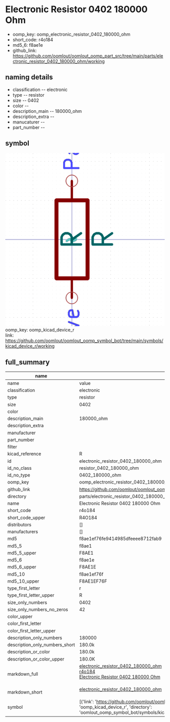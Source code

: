 # Electronic Resistor 0402 180000 Ohm

  
* oomp_key: oomp_electronic_resistor_0402_180000_ohm 
* short_code: r4o184
* md5_6: f8ae1e  
* github_link: https://github.com/oomlout/oomlout_oomp_part_src/tree/main/parts/electronic_resistor_0402_180000_ohm/working  
## naming details
* classification -- electronic
* type -- resistor
* size -- 0402
* color -- 
* description_main -- 180000_ohm
* description_extra -- 
* manucaturer -- 
* part_number -- 



## symbol

![](symbol/0/working/working_600.png)  
oomp_key: oomp_kicad_device_r  
link: https://github.com/oomlout/oomlout_oomp_symbol_bot/tree/main/symbols/kicad_device_r/working  


## full_summary
| name | value | 
| --- | --- | 
| name | value | 
| classification | electronic | 
| type | resistor | 
| size | 0402 | 
| color |  | 
| description_main | 180000_ohm | 
| description_extra |  | 
| manufacturer |  | 
| part_number |  | 
| filter |  | 
| kicad_reference | R | 
| id | electronic_resistor_0402_180000_ohm | 
| id_no_class | resistor_0402_180000_ohm | 
| id_no_type | 0402_180000_ohm | 
| oomp_key | oomp_electronic_resistor_0402_180000_ohm | 
| github_link | https://github.com/oomlout/oomlout_oomp_part_src/tree/main/parts/electronic_resistor_0402_180000_ohm/working | 
| directory | parts/electronic_resistor_0402_180000_ohm | 
| name | Electronic Resistor 0402 180000 Ohm | 
| short_code | r4o184 | 
| short_code_upper | R4O184 | 
| distributors | [] | 
| manufacturers | [] | 
| md5 | f8ae1ef76fe9414985dfeeee8712fab9 | 
| md5_5 | f8ae1 | 
| md5_5_upper | F8AE1 | 
| md5_6 | f8ae1e | 
| md5_6_upper | F8AE1E | 
| md5_10 | f8ae1ef76f | 
| md5_10_upper | F8AE1EF76F | 
| type_first_letter | r | 
| type_first_letter_upper | R | 
| size_only_numbers | 0402 | 
| size_only_numbers_no_zeros | 42 | 
| color_upper |  | 
| color_first_letter |  | 
| color_first_letter_upper |  | 
| description_only_numbers | 180000 | 
| description_only_numbers_short | 180.0k | 
| description_or_color | 180.0k | 
| description_or_color_upper | 180.0K | 
| markdown_full | [electronic_resistor_0402_180000_ohm](https://github.com/oomlout/oomlout_oomp_part_src/tree/main/parts/electronic_resistor_0402_180000_ohm/working)<br>[r4o184](https://github.com/oomlout/oomlout_oomp_part_src/tree/main/parts/electronic_resistor_0402_180000_ohm/working)<br>[Electronic Resistor 0402 180000 Ohm](https://github.com/oomlout/oomlout_oomp_part_src/tree/main/parts/electronic_resistor_0402_180000_ohm/working)<br><br> | 
| markdown_short | [electronic_resistor_0402_180000_ohm](https://github.com/oomlout/oomlout_oomp_part_src/tree/main/parts/electronic_resistor_0402_180000_ohm/working)<br><br> | 
| symbol | [{'link': 'https://github.com/oomlout/oomlout_oomp_symbol_bot/tree/main/symbols/kicad_device_r', 'oomp_key': 'oomp_kicad_device_r', 'directory': 'oomlout_oomp_symbol_bot/symbols/kicad_device_r//working/working.kicad_sym'}] | 
